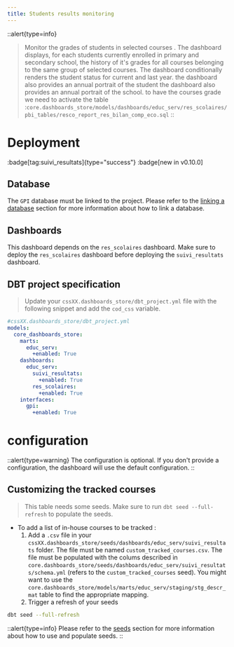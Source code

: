 ```yaml
---
title: Students results monitoring
---
```


::alert{type=info}

> Monitor the grades of students in selected courses . The dashboard displays, for each students currently enrolled in primary and secondary school, the history of it's grades for all courses belonging to the same group of selected courses. The dashboard conditionally renders the student status for current and last year.
> the dashboard also provides an annual portrait of the student
> the dashboard also provides an annual portrait of the school. to have the courses grade we need to activate the table :`core.dashboards_store/models/dashboards/educ_serv/res_scolaires/pbi_tables/resco_report_res_bilan_comp_eco.sql`
> ::

# Deployment

:badge[tag:suivi_resultats]{type="success"}
:badge[new in v0.10.0]

## Database

The `GPI` database must be linked to the project. Please refer to the [linking a database](/using/configuration/databases) section for more information about how to link a database.

## Dashboards

This dashboard depends on the `res_scolaires` dashboard. Make sure to deploy the `res_scolaires` dashboard before deploying the `suivi_resultats` dashboard.

## DBT project specification

> Update your `cssXX.dashboards_store/dbt_project.yml` file with the following snippet and add the `cod_css` variable.

```yaml
#cssXX.dashboards_store/dbt_project.yml
models:
  core_dashboards_store:
    marts:
      educ_serv:
        +enabled: True
    dashboards:
      educ_serv:
        suivi_resultats:
          +enabled: True
        res_scolaires:
          +enabled: True
    interfaces:
      gpi:
        +enabled: True
```

# configuration

::alert{type=warning}
The configuration is optional. If you don't provide a configuration, the dashboard will use the default configuration.
::

## Customizing the tracked courses

> This table needs some seeds. Make sure to run `dbt seed --full-refresh` to populate the seeds.

- To add a list of in-house courses to be tracked :
  1. Add a `.csv` file in your `cssXX.dashboards_store/seeds/dashboards/educ_serv/suivi_resultats` folder. The file must be named `custom_tracked_courses.csv`. The file must be populated with the colums described in `core.dashboards_store/seeds/dashboards/educ_serv/suivi_resultats/schema.yml` (refers to the `custom_tracked_courses` seed). You might want to use the `core.dashboards_store/models/marts/educ_serv/staging/stg_descr_mat` table to find the appropriate mapping.
  2. Trigger a refresh of your seeds

```bash
dbt seed --full-refresh
```

::alert{type=info}
Please refer to the [seeds](/using/marts/seeds) section for more information about how to use and populate seeds.
::
